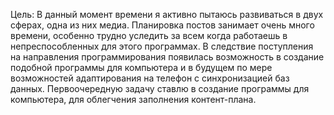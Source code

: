 Цель: В данный момент времени я активно пытаюсь развиваться в двух сферах, одна из них медиа. Планировка постов занимает очень много времени, особенно трудно уследить за всем когда работаешь в непреспособленных для этого программах. В следствие поступления на направления программирования появилась возможность в создание подобной программы для компьютера и в будущем по мере возможностей адаптирования на телефон с синхронизацией баз данных.
Первоочередную задачу ставлю в создание программы для компьютера, для облегчения заполнения контент-плана.
